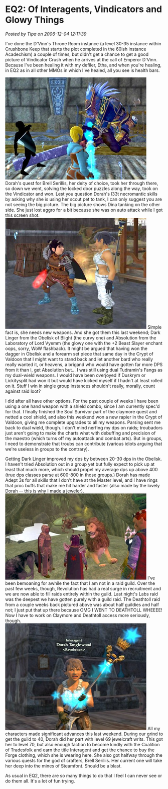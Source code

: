 # EQ2: Of Interagents, Vindicators and Glowy Things

*Posted by Tipa on 2006-12-04 12:11:39*

I've done the D'Vinn's Throne Room instance (a level 30-35 instance within Crushbone Keep that starts the plot completed in the 60ish instance Acadechism) a couple of times, but didn't get a chance to get a good picture of Vindicator Crush when he arrives at the call of Emperor D'Vinn. Because I've been healing it with my defiler, Etha, and when you're healing, in EQ2 as in all other MMOs in which I've healed, all you see is health bars.


![crush.jpg](../../../uploads/2006/12/crush.jpg)
Dorah's quest for Brell Serillis, her deity of choice, took her through there, so down we went, solving the locked door puzzles along the way, took on the Vindicator and won. Lest you question Dorah's l33t necromantic skills by asking why she is using her scout pet to tank, I can only suggest you are not seeing the big picture. The big picture shows Dina tanking on the other side. She just lost aggro for a bit because she was on auto attack while I got this screen shot.
![newdaggers.jpg](../../../uploads/2006/12/newdaggers.jpg)
Simple fact is, she needs new weapons. And she got them this last weekend; Dark Linger from the Obelisk of Blight (the curvy one) and Absolution from the Laboratory of Lord Vyemm (the glowy one with the +2 Beast Slayer enchant oops, sorry, WoW flashback). It might be argued that having won the dagger in Obelisk and a forearm set piece that same day in the Crypt of Valdoon that I might want to stand back and let another bard who really really wanted it, or heavens, a brigand who would have gotten far more DPS from it than I, get Absolution but... I was still using dual Tudramin's Fangs as my dual-wield weapons. I would have been overjoyed if Duskrym or Lickitysplit had won it but would have kicked myself if I hadn't at least rolled on it. Stuff I win in single group instances shouldn't really, morally, count against raid loot?

I did after all have other options. For the past couple of weeks I have been using a one hand weapon with a shield combo, since I am currently spec'd for that. I finally finished the Soul Survivor part of the claymore quest and netted a cool shield, and also this weekend won a new rapier in the Crypt of Valdoon, giving me complete upgrades to all my weapons. Parsing sent me back to dual wield, though. I don't mind nerfing my dps on raids; troubadors just aren't going to make the charts what with debuffing and precision of the maestro (which turns off my autoattack and combat arts). But in groups, I need to demonstrate that troubs can contribute (various idiots arguing that we're useless in groups to the contrary).

Getting Dark Linger improved my dps by between 20-30 dps in the Obelisk. I haven't tried Absolution out in a group yet but fully expect to pick up at least that much more, which should propel my average dps up above 400 (true dps classes parse at 600-800 in those groups.) Dorah has made Adept 3s for all skills that I don't have at the Master level, and I have rings that proc buffs that make me hit harder and faster (also made by the lovely Dorah -- this is why I made a jeweler).
![deathtoll.jpg](../../../uploads/2006/12/deathtoll.jpg)
I've been bemoaning for awhile the fact that I am not in a raid guild. Over the past few weeks, though, Revolution has had a real surge in recruitment and we are now able to fill raids entirely within the guild. Last night's Labs raid was the deepest we have gotten purely with a guild raid. The Deathtoll raid from a couple weeks back pictured above was about half guildies and half not; I just put that up there because OMG I WENT TO DEATHTOLL WHEEEE! Now I have to work on Claymore and Deathtoll access more seriously, though.
![interagentdorah.jpg](../../../uploads/2006/12/interagentdorah.jpg)
All my characters made significant advances this last weekend. During our grind to get the guild to 40, Dorah did her part with level 69 jewelcraft writs. This got her to level 70, but also enough faction to become kindly with the Coalition of Tradesfolk and earn the title Interagent and get the chance to buy the Forge clothing, which she is wearing here. She also got halfway through the various quests for the god of crafters, Brell Seriliis. Her current one will take her deep into the mines of Steamfont. Should be a blast.

As usual in EQ2, there are so many things to do that I feel I can never see or do them all. It's a lot of fun trying.
